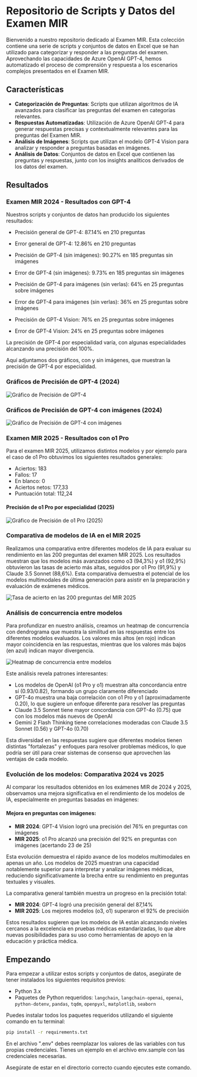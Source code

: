 # Repositorio de Scripts y Datos del Examen MIR

Bienvenido a nuestro repositorio dedicado al Examen MIR. Esta colección contiene una serie de scripts y conjuntos de datos en Excel que se han utilizado para categorizar y responder a las preguntas del examen. Aprovechando las capacidades de Azure OpenAI GPT-4, hemos automatizado el proceso de comprensión y respuesta a los escenarios complejos presentados en el Examen MIR.

## Características

- **Categorización de Preguntas**: Scripts que utilizan algoritmos de IA avanzados para clasificar las preguntas del examen en categorías relevantes.
- **Respuestas Automatizadas**: Utilización de Azure OpenAI GPT-4 para generar respuestas precisas y contextualmente relevantes para las preguntas del Examen MIR.
- **Análisis de Imágenes**: Scripts que utilizan el modelo GPT-4 Vision para analizar y responder a preguntas basadas en imágenes.
- **Análisis de Datos**: Conjuntos de datos en Excel que contienen las preguntas y respuestas, junto con los insights analíticos derivados de los datos del examen.

## Resultados

### Examen MIR 2024 - Resultados con GPT-4

Nuestros scripts y conjuntos de datos han producido los siguientes resultados:

- Precisión general de GPT-4: 87.14% en 210 preguntas
- Error general de GPT-4: 12.86% en 210 preguntas


- Precisión de GPT-4 (sin imágenes): 90.27% en 185 preguntas sin imágenes
- Error de GPT-4 (sin imágenes): 9.73% en 185 preguntas sin imágenes


- Precisión de GPT-4 para imágenes (sin verlas): 64% en 25 preguntas sobre imágenes
- Error de GPT-4 para imágenes (sin verlas): 36% en 25 preguntas sobre imágenes


- Precisión de GPT-4 Vision: 76% en 25 preguntas sobre imágenes
- Error de GPT-4 Vision: 24% en 25 preguntas sobre imágenes

La precisión de GPT-4 por especialidad varía, con algunas especialidades alcanzando una precisión del 100%. 

Aquí adjuntamos dos gráficos, con y sin imágenes, que muestran la precisión de GPT-4 por especialidad.

### Gráficos de Precisión de GPT-4 (2024)

![Gráfico de Precisión de GPT-4](data/gpt4_accuracy_by_specialty.png)

### Gráficos de Precisión de GPT-4 con imágenes (2024)

![Gráfico de Precisión de GPT-4 con imágenes](data/complete_gpt4_accuracy_by_specialty.png)


### Examen MIR 2025 - Resultados con o1 Pro

Para el examen MIR 2025, utilizamos distintos modelos y por ejemplo para el caso de o1 Pro obtuvimos los siguientes resultados generales:

- Aciertos: 183
- Fallos: 17
- En blanco: 0
- Aciertos netos: 177,33
- Puntuación total: 112,24

#### Precisión de o1 Pro por especialidad (2025)

![Gráfico de Precisión de o1 Pro (2025)](data/especialidad_2025.png)

### Comparativa de modelos de IA en el MIR 2025

Realizamos una comparativa entre diferentes modelos de IA para evaluar su rendimiento en las 200 preguntas del examen MIR 2025. Los resultados muestran que los modelos más avanzados como o3 (94,3%) y o1 (92,9%) obtuvieron las tasas de acierto más altas, seguidos por o1 Pro (91,9%) y Claude 3.5 Sonnet (88,6%). Esta comparativa demuestra el potencial de los modelos multimodales de última generación para asistir en la preparación y evaluación de exámenes médicos.

![Tasa de acierto en las 200 preguntas del MIR 2025](data/MIR_2025.jpeg)

### Análisis de concurrencia entre modelos

Para profundizar en nuestro análisis, creamos un heatmap de concurrencia con dendrograma que muestra la similitud en las respuestas entre los diferentes modelos evaluados. Los valores más altos (en rojo) indican mayor coincidencia en las respuestas, mientras que los valores más bajos (en azul) indican mayor divergencia.

![Heatmap de concurrencia entre modelos](data/concurrencia_modelos_2025.png)

Este análisis revela patrones interesantes:

- Los modelos de OpenAI (o1 Pro y o1) muestran alta concordancia entre sí (0.93/0.82), formando un grupo claramente diferenciado
- GPT-4o muestra una baja correlación con o1 Pro y o1 (aproximadamente 0.20), lo que sugiere un enfoque diferente para resolver las preguntas
- Claude 3.5 Sonnet tiene mayor concordancia con GPT-4o (0.75) que con los modelos más nuevos de OpenAI
- Gemini 2 Flash Thinking tiene correlaciones moderadas con Claude 3.5 Sonnet (0.56) y GPT-4o (0.70)

Esta diversidad en las respuestas sugiere que diferentes modelos tienen distintas "fortalezas" y enfoques para resolver problemas médicos, lo que podría ser útil para crear sistemas de consenso que aprovechen las ventajas de cada modelo.


### Evolución de los modelos: Comparativa 2024 vs 2025

Al comparar los resultados obtenidos en los exámenes MIR de 2024 y 2025, observamos una mejora significativa en el rendimiento de los modelos de IA, especialmente en preguntas basadas en imágenes:

#### Mejora en preguntas con imágenes:
- **MIR 2024**: GPT-4 Vision logró una precisión del 76% en preguntas con imágenes
- **MIR 2025**: o1 Pro alcanzó una precisión del 92% en preguntas con imágenes (acertando 23 de 25)

Esta evolución demuestra el rápido avance de los modelos multimodales en apenas un año. Los modelos de 2025 muestran una capacidad notablemente superior para interpretar y analizar imágenes médicas, reduciendo significativamente la brecha entre su rendimiento en preguntas textuales y visuales.

La comparativa general también muestra un progreso en la precisión total:
- **MIR 2024**: GPT-4 logró una precisión general del 87,14%
- **MIR 2025**: Los mejores modelos (o3, o1) superaron el 92% de precisión

Estos resultados sugieren que los modelos de IA están alcanzando niveles cercanos a la excelencia en pruebas médicas estandarizadas, lo que abre nuevas posibilidades para su uso como herramientas de apoyo en la educación y práctica médica.

## Empezando

Para empezar a utilizar estos scripts y conjuntos de datos, asegúrate de tener instalados los siguientes requisitos previos:

- Python 3.x
- Paquetes de Python requeridos: `langchain`, `langchain-openai`, `openai`, `python-dotenv`, `pandas`, `tqdm`, `openpyxl`, `matplotlib`, `seaborn`

Puedes instalar todos los paquetes requeridos utilizando el siguiente comando en tu terminal:

```bash
pip install -r requirements.txt
```

En el archivo ".env" debes reemplazar los valores de las variables con tus propias credenciales. Tienes un ejemplo en el archivo env.sample con las credenciales necesarias.

Asegúrate de estar en el directorio correcto cuando ejecutes este comando.